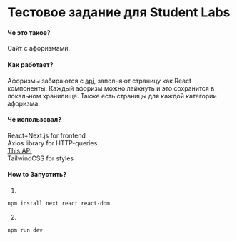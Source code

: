# Тестовое задание для Student Labs

#### Че это такое?
Сайт с афоризмами.

#### Как работает?
Афоризмы забираются с <a href="https://github.com/lukePeavey/quotable?tab=readme-ov-file#list-quotes">api</a>, заполняют страницу как React компоненты. Каждый афоризм можно лайкнуть и это сохранится в локальном хранилище. Также есть страницы для каждой категории афоризма.

#### Че использовал?

React+Next.js for frontend <br/>
Axios library for HTTP-queries <br/>
<a href="https://github.com/lukePeavey/quotable?tab=readme-ov-file#list-quotes">This API</a> <br/>
TailwindCSS for styles <br/>

#### How to Запустить?

1.
```bash
npm install next react react-dom
```
2.
```bash
npm run dev
```
